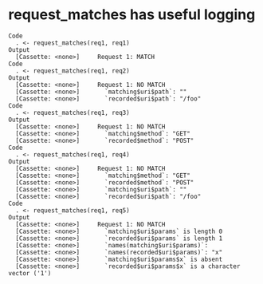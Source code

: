 # request_matches has useful logging

    Code
      . <- request_matches(req1, req1)
    Output
      [Cassette: <none>]     Request 1: MATCH
    Code
      . <- request_matches(req1, req2)
    Output
      [Cassette: <none>]     Request 1: NO MATCH
      [Cassette: <none>]       `matching$uri$path`: ""    
      [Cassette: <none>]       `recorded$uri$path`: "/foo"
    Code
      . <- request_matches(req1, req3)
    Output
      [Cassette: <none>]     Request 1: NO MATCH
      [Cassette: <none>]       `matching$method`: "GET" 
      [Cassette: <none>]       `recorded$method`: "POST"
    Code
      . <- request_matches(req1, req4)
    Output
      [Cassette: <none>]     Request 1: NO MATCH
      [Cassette: <none>]       `matching$method`: "GET" 
      [Cassette: <none>]       `recorded$method`: "POST"
      [Cassette: <none>]       `matching$uri$path`: ""    
      [Cassette: <none>]       `recorded$uri$path`: "/foo"
    Code
      . <- request_matches(req1, req5)
    Output
      [Cassette: <none>]     Request 1: NO MATCH
      [Cassette: <none>]       `matching$uri$params` is length 0
      [Cassette: <none>]       `recorded$uri$params` is length 1
      [Cassette: <none>]       `names(matching$uri$params)`:    
      [Cassette: <none>]       `names(recorded$uri$params)`: "x"
      [Cassette: <none>]       `matching$uri$params$x` is absent
      [Cassette: <none>]       `recorded$uri$params$x` is a character vector ('1')

